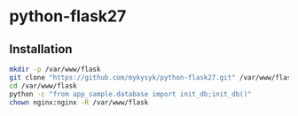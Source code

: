 # python-flask27

Installation
------------

```bash
mkdir -p /var/www/flask
git clone "https://github.com/mykysyk/python-flask27.git" /var/www/flask
cd /var/www/flask
python -c "from app_sample.database import init_db;init_db()"
chown nginx:nginx -R /var/www/flask
```


